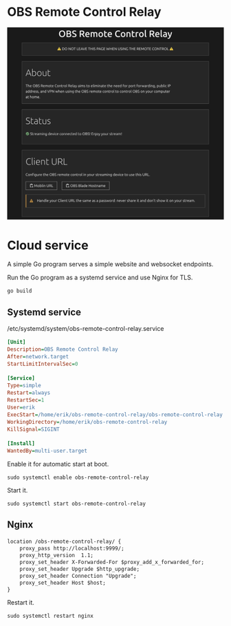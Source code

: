 # OBS Remote Control Relay

<img src="screenshot.png">

# Cloud service

A simple Go program serves a simple website and websocket endpoints.

Run the Go program as a systemd service and use Nginx for TLS.

```
go build
```

## Systemd service

/etc/systemd/system/obs-remote-control-relay.service

``` ini
[Unit]
Description=OBS Remote Control Relay
After=network.target
StartLimitIntervalSec=0

[Service]
Type=simple
Restart=always
RestartSec=1
User=erik
ExecStart=/home/erik/obs-remote-control-relay/obs-remote-control-relay -address localhost:9999
WorkingDirectory=/home/erik/obs-remote-control-relay
KillSignal=SIGINT

[Install]
WantedBy=multi-user.target
```

Enable it for automatic start at boot.

```
sudo systemctl enable obs-remote-control-relay
```

Start it.

```
sudo systemctl start obs-remote-control-relay
```

## Nginx

```
location /obs-remote-control-relay/ {
    proxy_pass http://localhost:9999/;
    proxy_http_version  1.1;
    proxy_set_header X-Forwarded-For $proxy_add_x_forwarded_for;
    proxy_set_header Upgrade $http_upgrade;
    proxy_set_header Connection "Upgrade";
    proxy_set_header Host $host;
}
```

Restart it.

```
sudo systemctl restart nginx
```